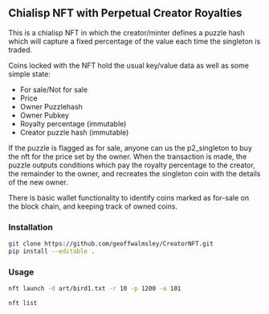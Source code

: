 ## Chialisp NFT with Perpetual Creator Royalties

This is a chialisp NFT in which the creator/minter defines a puzzle hash which will capture a fixed percentage of the value each time the singleton is traded.

Coins locked with the NFT hold the usual key/value data as well as some simple state:
* For sale/Not for sale
* Price
* Owner Puzzlehash
* Owner Pubkey
* Royalty percentage (immutable)
* Creator puzzle hash (immutable)

If the puzzle is flagged as for sale, anyone can us the p2_singleton to buy the nft for the price set by the owner. When the transaction is made, the puzzle outputs conditions which pay the royalty percentage to the creator, the remainder to the owner, and recreates the singleton coin with the details of the new owner.

There is basic wallet functionality to identify coins marked as for-sale on the block chain, and keeping track of owned coins.


### Installation

  ```sh
  git clone https://github.com/geoffwalmsley/CreatorNFT.git
  pip install --editable .
  ```

### Usage

   ```sh
   nft launch -d art/bird1.txt -r 10 -p 1200 -a 101
   ```
   
   ```sh
   nft list
   ```
